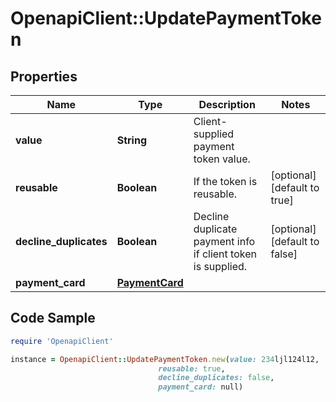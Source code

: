 # OpenapiClient::UpdatePaymentToken

## Properties

Name | Type | Description | Notes
------------ | ------------- | ------------- | -------------
**value** | **String** | Client-supplied payment token value. | 
**reusable** | **Boolean** | If the token is reusable. | [optional] [default to true]
**decline_duplicates** | **Boolean** | Decline duplicate payment info if client token is supplied. | [optional] [default to false]
**payment_card** | [**PaymentCard**](PaymentCard.md) |  | 

## Code Sample

```ruby
require 'OpenapiClient'

instance = OpenapiClient::UpdatePaymentToken.new(value: 234ljl124l12,
                                 reusable: true,
                                 decline_duplicates: false,
                                 payment_card: null)
```


